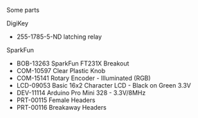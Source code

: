Some parts

DigiKey

* 255-1785-5-ND latching relay

SparkFun

* BOB-13263	SparkFun FT231X Breakout
* COM-10597	Clear Plastic Knob
* COM-15141	Rotary Encoder - Illuminated (RGB)
* LCD-09053	Basic 16x2 Character LCD - Black on Green 3.3V
* DEV-11114	Arduino Pro Mini 328 - 3.3V/8MHz
* PRT-00115	Female Headers
* PRT-00116	Breakaway Headers

